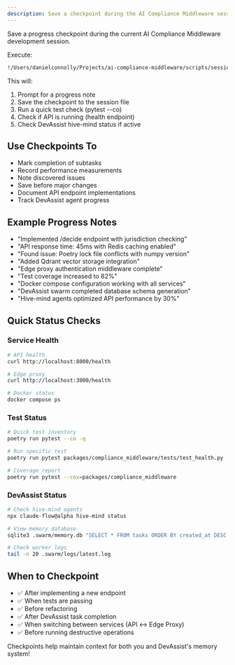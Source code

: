 ```yaml
---
description: Save a checkpoint during the AI Compliance Middleware session
---
```


Save a progress checkpoint during the current AI Compliance Middleware development session.

Execute:
```bash
!/Users/danielconnolly/Projects/ai-compliance-middleware/scripts/session-manager.sh checkpoint
```

This will:
1. Prompt for a progress note
2. Save the checkpoint to the session file
3. Run a quick test check (pytest --co)
4. Check if API is running (health endpoint)
5. Check DevAssist hive-mind status if active

## Use Checkpoints To
- Mark completion of subtasks
- Record performance measurements
- Note discovered issues
- Save before major changes
- Document API endpoint implementations
- Track DevAssist agent progress

## Example Progress Notes
- "Implemented /decide endpoint with jurisdiction checking"
- "API response time: 45ms with Redis caching enabled"
- "Found issue: Poetry lock file conflicts with numpy version"
- "Added Qdrant vector storage integration"
- "Edge proxy authentication middleware complete"
- "Test coverage increased to 82%"
- "Docker compose configuration working with all services"
- "DevAssist swarm completed database schema generation"
- "Hive-mind agents optimized API performance by 30%"

## Quick Status Checks

### Service Health
```bash
# API health
curl http://localhost:8000/health

# Edge proxy
curl http://localhost:3000/health

# Docker status
docker compose ps
```

### Test Status
```bash
# Quick test inventory
poetry run pytest --co -q

# Run specific test
poetry run pytest packages/compliance_middleware/tests/test_health.py

# Coverage report
poetry run pytest --cov=packages/compliance_middleware
```

### DevAssist Status
```bash
# Check hive-mind agents
npx claude-flow@alpha hive-mind status

# View memory database
sqlite3 .swarm/memory.db "SELECT * FROM tasks ORDER BY created_at DESC LIMIT 5;"

# Check worker logs
tail -n 20 .swarm/logs/latest.log
```

## When to Checkpoint
- ✅ After implementing a new endpoint
- ✅ When tests are passing
- ✅ Before refactoring
- ✅ After DevAssist task completion
- ✅ When switching between services (API ↔ Edge Proxy)
- ✅ Before running destructive operations

Checkpoints help maintain context for both you and DevAssist's memory system!